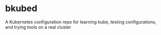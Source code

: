 # bkubed
A Kubernetes configuration repo for learning kube, testing configurations, and trying tools on a real cluster
